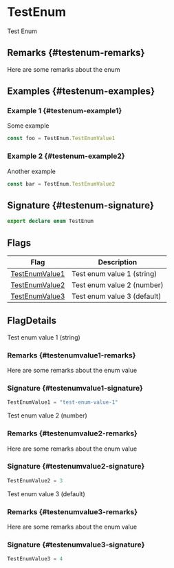 
# TestEnum

Test Enum

## Remarks {#testenum-remarks}

Here are some remarks about the enum

## Examples {#testenum-examples}

### Example 1 {#testenum-example1}

Some example

```typescript
const foo = TestEnum.TestEnumValue1
```

### Example 2 {#testenum-example2}

Another example

```ts
const bar = TestEnum.TestEnumValue2
```

## Signature {#testenum-signature}

```typescript
export declare enum TestEnum 
```

## Flags

|  Flag | Description |
|  --- | --- |
|  [TestEnumValue1](docs/simple-suite-test/testenum-testenumvalue1-enummember) | Test enum value 1 (string) |
|  [TestEnumValue2](docs/simple-suite-test/testenum-testenumvalue2-enummember) | Test enum value 2 (number) |
|  [TestEnumValue3](docs/simple-suite-test/testenum-testenumvalue3-enummember) | Test enum value 3 (default) |

## FlagDetails

Test enum value 1 (string)

### Remarks {#testenumvalue1-remarks}

Here are some remarks about the enum value

### Signature {#testenumvalue1-signature}

```typescript
TestEnumValue1 = "test-enum-value-1"
```
Test enum value 2 (number)

### Remarks {#testenumvalue2-remarks}

Here are some remarks about the enum value

### Signature {#testenumvalue2-signature}

```typescript
TestEnumValue2 = 3
```
Test enum value 3 (default)

### Remarks {#testenumvalue3-remarks}

Here are some remarks about the enum value

### Signature {#testenumvalue3-signature}

```typescript
TestEnumValue3 = 4
```
